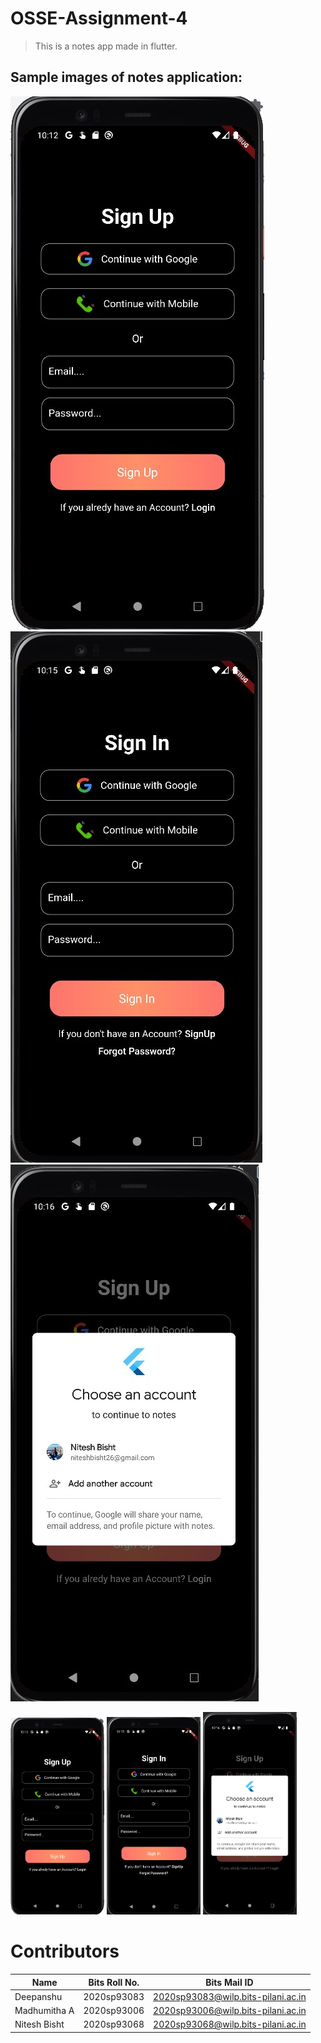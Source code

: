 # OSSE-Assignment-4

>This is a notes app made in flutter.

## Sample images of notes application:
![Sign Up Page](/assets/sign_up.jpg) ![Sign Ip Page](/assets/sign_in.jpg) ![Google sign in](/assets/google_sign.jpg)

<p float="left">
  <img src="/assets/sign_up.jpg" width="150" />
  <img src="/assets/sign_in.jpg" width="150" /> 
  <img src="/assets/google_sign.jpg" width="150" />
</p>

# Contributors
| Name           | Bits Roll No.     | Bits Mail ID                           |
| -------------- | ----------------- | -------------------------------------- |
|Deepanshu	     |  2020sp93083      |   2020sp93083@wilp.bits-pilani.ac.in   |
|Madhumitha A    |  2020sp93006      |   2020sp93006@wilp.bits-pilani.ac.in   |
|Nitesh Bisht	 |  2020sp93068      |   2020sp93068@wilp.bits-pilani.ac.in   |

